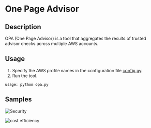 # One Page Advisor

## Description
OPA (One Page Advisor) is a tool that aggregates the results of trusted advisor checks across multiple AWS accounts.

## Usage
1. Specify the AWS profile names in the configuration file [config.py](./config.py).    
2. Run the tool.    
```
usage: python opa.py
```
## Samples

![Security](https://jackiechendotorg.files.wordpress.com/2018/03/screen-shot-2018-03-06-at-11-51-08-am.png)

![cost efficiency](https://jackiechendotorg.files.wordpress.com/2018/03/screen-shot-2018-03-06-at-11-51-46-am.png)

